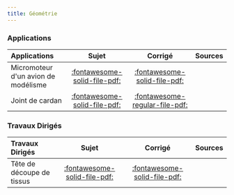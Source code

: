 ```yaml
---
title: Géométrie 
---
```



### Applications 
 
| Applications | Sujet | Corrigé | Sources  | 
| :-------------- | :---: | :-----: | :------: | 
| Micromoteur d'un avion de modélisme | [:fontawesome-solid-file-pdf:](http://xpessoles-cpge.fr/pdf/Cy_12_Ch_01_Application_01_MicroMoteur_Sujet.pdf) | [:fontawesome-solid-file-pdf:](http://xpessoles-cpge.fr/pdf/Cy_12_Ch_01_Application_01_MicroMoteur_Corrige.pdf) | 
| Joint de cardan | [:fontawesome-solid-file-pdf:](http://xpessoles-cpge.fr/pdf/Cy_12_Ch_01_Application_02_Cardan_Sujet.pdf) | [:fontawesome-regular-file-pdf:](http://xpessoles-cpge.fr/pdf/Cy_12_Ch_01_Application_02_Cardan_Corrige.pdf) | 

### Travaux Dirigés 
 
| Travaux Dirigés | Sujet | Corrigé | Sources  | 
| :-------------- | :---: | :-----: | :------: | 
| Tête de découpe de tissus | [:fontawesome-solid-file-pdf:](http://xpessoles-cpge.fr/pdf/Cy_12_Ch_01_TD_01_Decoupe_Sujet.pdf) | [:fontawesome-solid-file-pdf:](http://xpessoles-cpge.fr/pdf/Cy_12_Ch_01_TD_01_Decoupe_Corrige.pdf) | 



